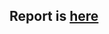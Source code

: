 ## Report is [here](https://docs.google.com/spreadsheets/d/1sIe5GF7LsQ-khVpDkJga-DZEPImjGeWAr6G1mNfJw0Y/edit?usp=sharing)
